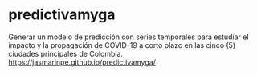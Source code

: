 # predictivamyga
Generar un modelo de predicción con series temporales para estudiar el impacto y la propagación de COVID-19 a corto plazo en las cinco (5) ciudades principales de Colombia.
https://jasmarinpe.github.io/predictivamyga/
